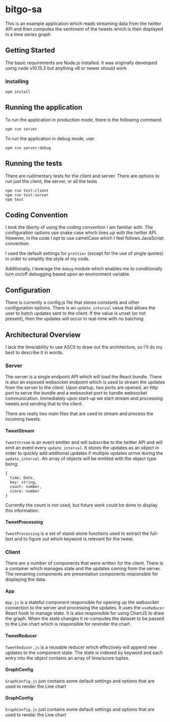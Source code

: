 # bitgo-sa

This is an example application which reads streaming data from the twitter API and then computes the sentiment of the tweets which is then displayed in a time series graph

## Getting Started

The basic requirements are Node.js installed. It was originally developed using node v10.15.3 but anything v6 or newer _should_ work

### Installing

```
npm install
```

## Running the application

To run the application in production mode, there is the following command:

```
npm run server
```

To run the application in debug mode, use:

```
npm run server:debug
```

## Running the tests

There are rudimentary tests for the client and server. There are options to run just the client, the server, or all the tests

```
npm run test:client
npm run test:server
npm test
```

## Coding Convention

I took the liberty of using the coding convention I am familiar with. The configuration options use snake case which lines up with the twitter API. However, in the code I opt to use camelCase which I feel follows JavaScript convention.

I used the default settings for `prettier` (except for the use of single quotes) in order to simplify the style of my code.

Additionally, I leverage the `debug` module which enables me to conditionally turn on/off debugging based upon an environment variable.

## Configuration

There is currently a config.js file that stores constants and other configuration options. There is an `update_interval` value that allows the user to batch updates sent to the client. If the value is unset (or not present), then the updates will occur in real-time with no batching.

## Architectural Overview

I lack the time/ability to use ASCII to draw out the architecture, so I'll do my best to describe it in words.

### Server

The server is a single endpoint API which will load the React bundle. There is also an exposed websocket endpoint which is used to stream the updates from the server to the client. Upon startup, two ports are opened, an http port to serve the bundle and a websocket port to handle websocket communication. Immediately upon start-up we start stream and processing tweets and sending that to the client.

There are really two main files that are used to stream and process the incoming tweets.

#### TweetStream

`TweetStream` is an event emitter and will subscribe to the twitter API and will emit an event every `update_interval`. It stores the updates as an object in order to quickly add additional updates if multiple updates arrive during the `update_interval`. An array of objects will be emitted with the object type being:

```
{
  time: Date,
  key: string,
  count: number,
  score: number
}
```

Currently the count is not used, but future work could be done to display this information.

#### TweetProcessing

`TweetProcessing` is a set of stand-alone functions used to extract the full-text and to figure out which keyword is relevant for the tweet.

### Client

There are a number of components that were written for the client. There is a container which manages state and the updates coming from the server. The remaining components are presentation components responsible for displaying the data.

#### App

`App.js` is a stateful component responsible for opening up the websocket connection to the server and processing the updates. It uses the `useReducer` React hook to manage state. It is also responsible for using ChartJS to draw the graph. When the state changes it re-computes the dataset to be passed to the Line chart which is responsible for rerender the chart.

#### TweetReducer

`TweetReducer.js` is a reusable reducer which effectively will append new updates to the component state. The state is indexed by keyword and each entry into the object contains an array of time/score tuples.

#### GraphConfig

`GraphConfig.js` just contains some default settings and options that are used to render the Line chart

#### GraphConfig

`GraphConfig.js` just contains some default settings and options that are used to render the Line chart
